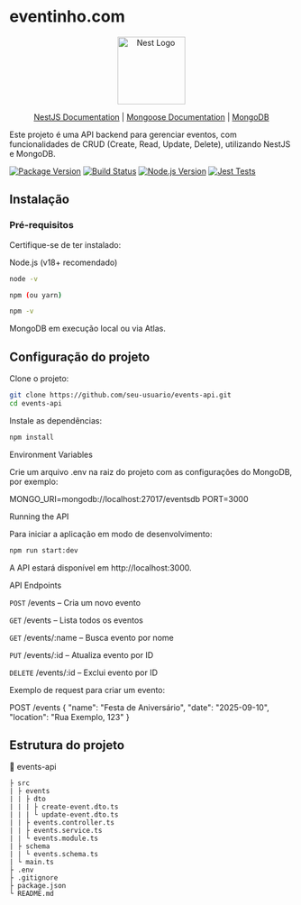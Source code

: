 # eventinho.com

<p align="center">
  <a href="http://nestjs.com/" target="blank"><img src="https://nestjs.com/img/logo-small.svg" width="120" alt="Nest Logo" /></a>
</p>

<p align="center"> <a href="https://docs.nestjs.com/">NestJS Documentation</a> | <a href="https://mongoosejs.com/docs/">Mongoose Documentation</a> | <a href="https://www.mongodb.com/">MongoDB</a> </p>

Este projeto é uma API backend para gerenciar eventos, com funcionalidades de CRUD (Create, Read, Update, Delete), utilizando NestJS e MongoDB.

[![Package Version](https://img.shields.io/npm/v/@nestjs/core.svg)](https://www.npmjs.com/package/@nestjs/core)
[![Build Status](https://circleci.com/gh/nestjs/nest.svg?style=svg)](https://circleci.com/gh/nestjs/nest)
[![Node.js Version](https://img.shields.io/node/v/18.svg)](https://nodejs.org/)
[![Jest Tests](https://img.shields.io/badge/tests-jest-brightgreen.svg)](https://jestjs.io/)

## Instalação
### Pré-requisitos

Certifique-se de ter instalado:

Node.js (v18+ recomendado)
```bash
node -v
```
```bash
npm (ou yarn)
```
```bash
npm -v
```

MongoDB em execução local ou via Atlas.

## Configuração do projeto

Clone o projeto:
```bash
git clone https://github.com/seu-usuario/events-api.git
cd events-api
```

Instale as dependências:
```bash
npm install
```
Environment Variables

Crie um arquivo .env na raiz do projeto com as configurações do MongoDB, por exemplo:

MONGO_URI=mongodb://localhost:27017/eventsdb
PORT=3000

Running the API

Para iniciar a aplicação em modo de desenvolvimento:
```bash
npm run start:dev
```

A API estará disponível em http://localhost:3000.

API Endpoints

```POST``` /events – Cria um novo evento

```GET``` /events – Lista todos os eventos

```GET``` /events/:name – Busca evento por nome

```PUT``` /events/:id – Atualiza evento por ID

```DELETE``` /events/:id – Exclui evento por ID

Exemplo de request para criar um evento:

POST /events
{
  "name": "Festa de Aniversário",
  "date": "2025-09-10",
  "location": "Rua Exemplo, 123"
}

## Estrutura do projeto

:file_folder: events-api
```text
├ src
| ├ events
| | ├ dto
| | | ├ create-event.dto.ts
| | | └ update-event.dto.ts
| | ├ events.controller.ts
| | ├ events.service.ts
| | └ events.module.ts
| ├ schema
| | └ events.schema.ts
| └ main.ts
├ .env
├ .gitignore
├ package.json
└ README.md
```
